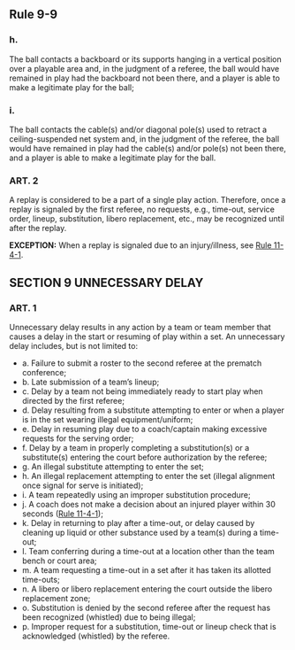 <!-- Section: Rule 9-9 -->

## Rule 9-9

### h.

The ball contacts a backboard or its supports hanging in a vertical position over a playable area and, in the judgment of a referee, the ball would have remained in play had the backboard not been there, and a player is able to make a legitimate play for the ball;

### i.

The ball contacts the cable(s) and/or diagonal pole(s) used to retract a ceiling-suspended net system and, in the judgment of the referee, the ball would have remained in play had the cable(s) and/or pole(s) not been there, and a player is able to make a legitimate play for the ball.

### ART. 2

A replay is considered to be a part of a single play action. Therefore, once a replay is signaled by the first referee, no requests, e.g., time-out, service order, lineup, substitution, libero replacement, etc., may be recognized until after the replay.

**EXCEPTION:** When a replay is signaled due to an injury/illness, see [Rule 11-4-1](#rule-11-4-1).

<!-- Section: Unnecessary Delay -->

## SECTION 9 UNNECESSARY DELAY

### ART. 1

Unnecessary delay results in any action by a team or team member that causes a delay in the start or resuming of play within a set. An unnecessary delay includes, but is not limited to:

- a. Failure to submit a roster to the second referee at the prematch conference;
- b. Late submission of a team’s lineup;
- c. Delay by a team not being immediately ready to start play when directed by the first referee;
- d. Delay resulting from a substitute attempting to enter or when a player is in the set wearing illegal equipment/uniform;
- e. Delay in resuming play due to a coach/captain making excessive requests for the serving order;
- f. Delay by a team in properly completing a substitution(s) or a substitute(s) entering the court before authorization by the referee;
- g. An illegal substitute attempting to enter the set;
- h. An illegal replacement attempting to enter the set (illegal alignment once signal for serve is initiated);
- i. A team repeatedly using an improper substitution procedure;
- j. A coach does not make a decision about an injured player within 30 seconds ([Rule 11-4-1](#rule-11-4-1));
- k. Delay in returning to play after a time-out, or delay caused by cleaning up liquid or other substance used by a team(s) during a time-out;
- l. Team conferring during a time-out at a location other than the team bench or court area;
- m. A team requesting a time-out in a set after it has taken its allotted time-outs;
- n. A libero or libero replacement entering the court outside the libero replacement zone;
- o. Substitution is denied by the second referee after the request has been recognized (whistled) due to being illegal;
- p. Improper request for a substitution, time-out or lineup check that is acknowledged (whistled) by the referee.
